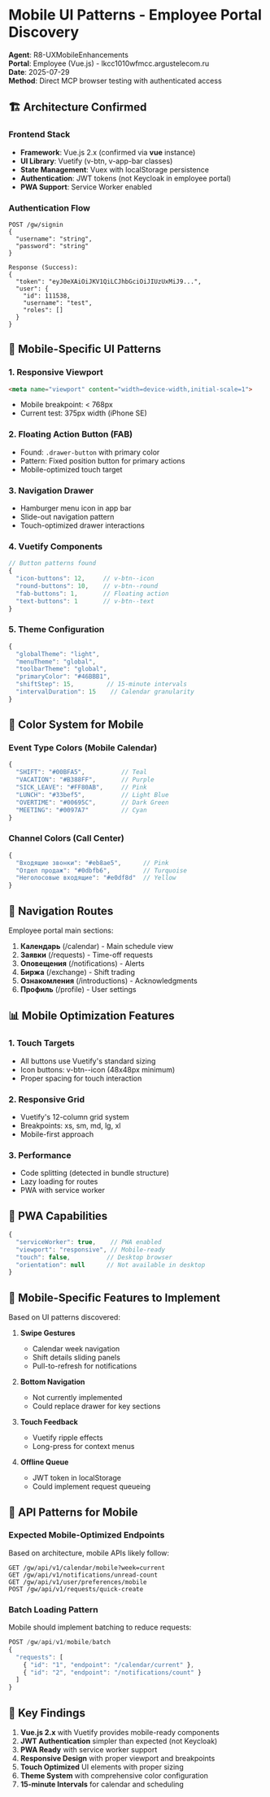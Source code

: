 # Mobile UI Patterns - Employee Portal Discovery

**Agent**: R8-UXMobileEnhancements  
**Portal**: Employee (Vue.js) - lkcc1010wfmcc.argustelecom.ru  
**Date**: 2025-07-29  
**Method**: Direct MCP browser testing with authenticated access

## 🏗️ Architecture Confirmed

### Frontend Stack
- **Framework**: Vue.js 2.x (confirmed via __vue__ instance)
- **UI Library**: Vuetify (v-btn, v-app-bar classes)
- **State Management**: Vuex with localStorage persistence
- **Authentication**: JWT tokens (not Keycloak in employee portal)
- **PWA Support**: Service Worker enabled

### Authentication Flow
```http
POST /gw/signin
{
  "username": "string",
  "password": "string"  
}

Response (Success):
{
  "token": "eyJ0eXAiOiJKV1QiLCJhbGciOiJIUzUxMiJ9...",
  "user": {
    "id": 111538,
    "username": "test",
    "roles": []
  }
}
```

## 📱 Mobile-Specific UI Patterns

### 1. Responsive Viewport
```html
<meta name="viewport" content="width=device-width,initial-scale=1">
```
- Mobile breakpoint: < 768px
- Current test: 375px width (iPhone SE)

### 2. Floating Action Button (FAB)
- Found: `.drawer-button` with primary color
- Pattern: Fixed position button for primary actions
- Mobile-optimized touch target

### 3. Navigation Drawer
- Hamburger menu icon in app bar
- Slide-out navigation pattern
- Touch-optimized drawer interactions

### 4. Vuetify Components
```javascript
// Button patterns found
{
  "icon-buttons": 12,     // v-btn--icon
  "round-buttons": 10,    // v-btn--round
  "fab-buttons": 1,       // Floating action
  "text-buttons": 1       // v-btn--text
}
```

### 5. Theme Configuration
```javascript
{
  "globalTheme": "light",
  "menuTheme": "global",
  "toolbarTheme": "global",
  "primaryColor": "#46BBB1",
  "shiftStep": 15,         // 15-minute intervals
  "intervalDuration": 15    // Calendar granularity
}
```

## 🎨 Color System for Mobile

### Event Type Colors (Mobile Calendar)
```javascript
{
  "SHIFT": "#00BFA5",          // Teal
  "VACATION": "#B388FF",       // Purple
  "SICK_LEAVE": "#FF80AB",     // Pink
  "LUNCH": "#33bef5",          // Light Blue
  "OVERTIME": "#00695C",       // Dark Green
  "MEETING": "#0097A7"         // Cyan
}
```

### Channel Colors (Call Center)
```javascript
{
  "Входящие звонки": "#eb8ae5",      // Pink
  "Отдел продаж": "#0dbfb6",         // Turquoise
  "Неголосовые входящие": "#e0df8d"  // Yellow
}
```

## 🔄 Navigation Routes

Employee portal main sections:
1. **Календарь** (/calendar) - Main schedule view
2. **Заявки** (/requests) - Time-off requests
3. **Оповещения** (/notifications) - Alerts
4. **Биржа** (/exchange) - Shift trading
5. **Ознакомления** (/introductions) - Acknowledgments
6. **Профиль** (/profile) - User settings

## 📊 Mobile Optimization Features

### 1. Touch Targets
- All buttons use Vuetify's standard sizing
- Icon buttons: v-btn--icon (48x48px minimum)
- Proper spacing for touch interaction

### 2. Responsive Grid
- Vuetify's 12-column grid system
- Breakpoints: xs, sm, md, lg, xl
- Mobile-first approach

### 3. Performance
- Code splitting (detected in bundle structure)
- Lazy loading for routes
- PWA with service worker

## 🚀 PWA Capabilities

```javascript
{
  "serviceWorker": true,    // PWA enabled
  "viewport": "responsive", // Mobile-ready
  "touch": false,          // Desktop browser
  "orientation": null      // Not available in desktop
}
```

## 📱 Mobile-Specific Features to Implement

Based on UI patterns discovered:

1. **Swipe Gestures**
   - Calendar week navigation
   - Shift details sliding panels
   - Pull-to-refresh for notifications

2. **Bottom Navigation**
   - Not currently implemented
   - Could replace drawer for key sections

3. **Touch Feedback**
   - Vuetify ripple effects
   - Long-press for context menus

4. **Offline Queue**
   - JWT token in localStorage
   - Could implement request queueing

## 🔗 API Patterns for Mobile

### Expected Mobile-Optimized Endpoints
Based on architecture, mobile APIs likely follow:
```
GET /gw/api/v1/calendar/mobile?week=current
GET /gw/api/v1/notifications/unread-count
GET /gw/api/v1/user/preferences/mobile
POST /gw/api/v1/requests/quick-create
```

### Batch Loading Pattern
Mobile should implement batching to reduce requests:
```javascript
POST /gw/api/v1/mobile/batch
{
  "requests": [
    { "id": "1", "endpoint": "/calendar/current" },
    { "id": "2", "endpoint": "/notifications/count" }
  ]
}
```

## 🎯 Key Findings

1. **Vue.js 2.x** with Vuetify provides mobile-ready components
2. **JWT Authentication** simpler than expected (not Keycloak)
3. **PWA Ready** with service worker support
4. **Responsive Design** with proper viewport and breakpoints
5. **Touch Optimized** UI elements with proper sizing
6. **Theme System** with comprehensive color configuration
7. **15-minute Intervals** for calendar and scheduling